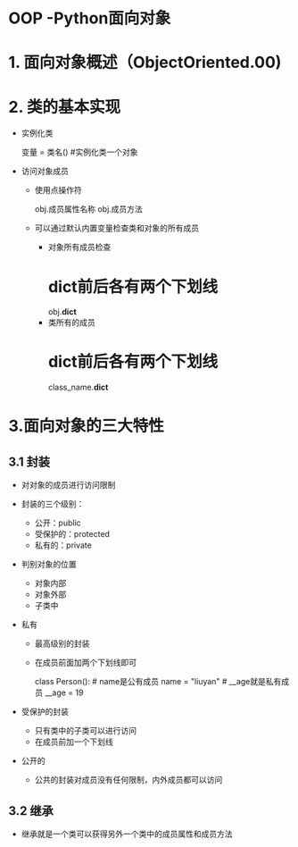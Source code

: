 # OOP -Python面向对象
# 1. 面向对象概述（ObjectOriented.00)
# 2. 类的基本实现
- 实例化类

    变量 = 类名() #实例化类一个对象
- 访问对象成员
    - 使用点操作符
    
        obj.成员属性名称
        obj.成员方法
    - 可以通过默认内置变量检查类和对象的所有成员
        - 对象所有成员检查
            # dict前后各有两个下划线
            obj.__dict__
        - 类所有的成员
            # dict前后各有两个下划线
            class_name.__dict__
# 3.面向对象的三大特性
## 3.1 封装
- 对对象的成员进行访问限制
- 封装的三个级别：
    - 公开：public
    - 受保护的：protected
    - 私有的：private
- 判别对象的位置
    - 对象内部
    - 对象外部
    - 子类中
    
- 私有
    - 最高级别的封装
    - 在成员前面加两个下划线即可
    
        class Person():
            # name是公有成员
            name = "liuyan"
            # __age就是私有成员
            __age = 19
- 受保护的封装
    - 只有类中的子类可以进行访问
    - 在成员前加一个下划线
- 公开的
    - 公共的封装对成员没有任何限制，内外成员都可以访问
## 3.2 继承
- 继承就是一个类可以获得另外一个类中的成员属性和成员方法
